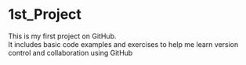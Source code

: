 # 1st_Project
This is my first project on GitHub. 
<br>
It includes basic code examples and exercises to help me learn version control and collaboration using GitHub
